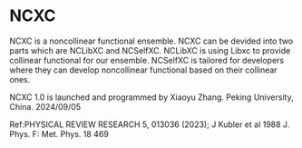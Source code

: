 # NCXC
NCXC is a noncollinear functional ensemble. NCXC can be devided into two parts which are NCLibXC and NCSelfXC.
NCLibXC is using Libxc to provide collinear functional for our ensemble.
NCSelfXC is tailored for developers where they can develop noncollinear functional based on their collinear ones.

NCXC 1.0 is launched and programmed by Xiaoyu Zhang. Peking University, China. 2024/09/05

Ref:PHYSICAL REVIEW RESEARCH 5, 013036 (2023);  J Kubler et al 1988 J. Phys. F: Met. Phys. 18 469
